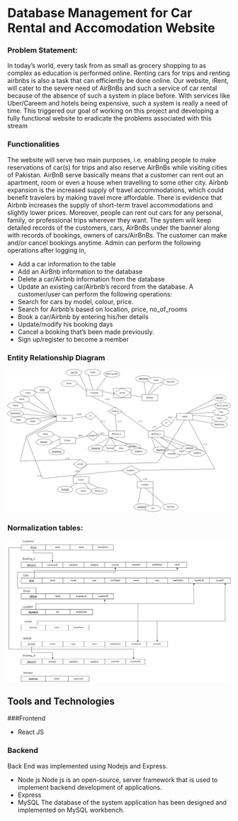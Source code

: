 # Database Management for Car Rental and Accomodation Website
### Problem Statement:
In today’s world, every task from as small as grocery shopping to as complex as education is performed online. Renting cars for trips and renting airbnbs is also a task that can efficiently be done online. Our website, iRent, will cater to the severe need of AirBnBs and such a service of car rental because of the absence of such a system in place before. With services like Uber/Careem and hotels being expensive, such a system is really a need of time. This triggered our goal of working on this project and developing a fully functional website to eradicate the problems associated with this stream

### Functionalities
The website will serve two main purposes, i.e. enabling people to make reservations of car(s) for trips and also reserve AirBnBs while visiting cities of Pakistan. AirBnB serve basically means that a customer can rent out an apartment, room or even a house when travelling to some other city. Airbnb expansion is the increased supply of travel accommodations, which could benefit travelers by making travel more affordable. There is evidence that Airbnb increases the supply of short-term travel accommodations and slightly lower prices. Moreover, people can rent out cars for any personal, family, or professional trips wherever they want. The system will keep detailed records of the customers, cars, AirBnBs under the banner along with records of bookings, owners of cars/AirBnBs. The customer can make and/or cancel bookings anytime. 
Admin can perform the following operations after logging in, 
-	Add a car information to the table
-	Add an AirBnb information to the database 
-	Delete a car/Airbnb information from the database
-	Update an existing car/Airbnb’s record from the database. 
A customer/user can perform the following operations: 
-	Search for cars by model, colour, price. 
-	Search for Airbnb’s based on location, price, no_of_rooms
-	Book a car/Airbnb by entering his/her details
-	Update/modify his booking days 
-	Cancel a booking that’s been made previously. 
-	Sign up/register to become a member 

### Entity Relationship Diagram
![111](https://github.com/anushaasaad/iRent/blob/main/Frontend/erd.png?raw=true)

### Normalization tables:
![111](https://github.com/anushaasaad/iRent/blob/main/Frontend/normalizationtable.png?raw=true)

## Tools and Technologies
###Frontend
-	React JS 

### Backend
Back End was implemented using Nodejs and Express. 
-	Node js 
Node js is an open-source, server framework that is used to implement backend development of applications. 
-	Express
-	MySQL 
The database of the system application has been designed and implemented on MySQL workbench.
